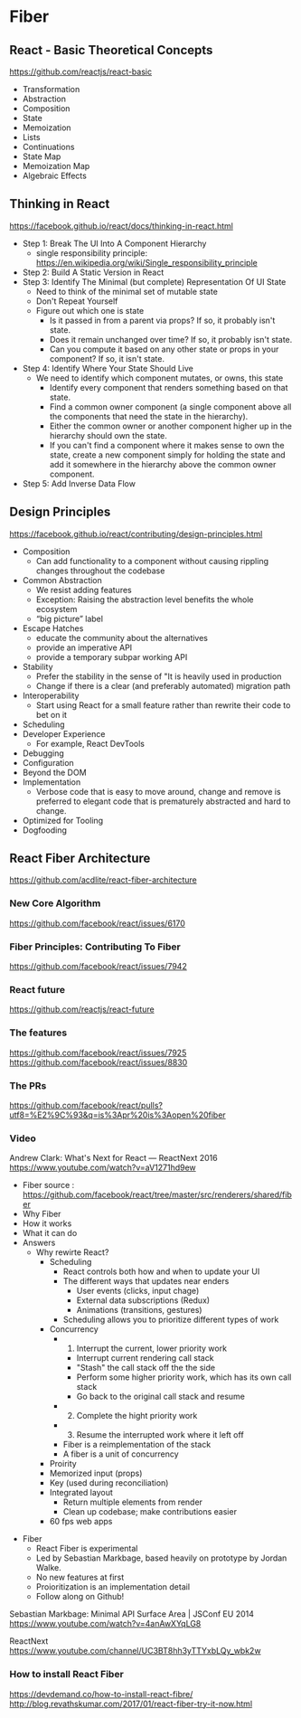# Fiber 

## React - Basic Theoretical Concepts

https://github.com/reactjs/react-basic  

* Transformation  
* Abstraction  
* Composition  
* State  
* Memoization  
* Lists  
* Continuations  
* State Map  
* Memoization Map  
* Algebraic Effects  

## Thinking in React

https://facebook.github.io/react/docs/thinking-in-react.html  

  * Step 1: Break The UI Into A Component Hierarchy  
    * single responsibility principle: https://en.wikipedia.org/wiki/Single_responsibility_principle
  * Step 2: Build A Static Version in React  
  * Step 3: Identify The Minimal (but complete) Representation Of UI State  
    * Need to think of the minimal set of mutable state  
    * Don't Repeat Yourself  
    * Figure out which one is state  
      * Is it passed in from a parent via props? If so, it probably isn't state.  
      * Does it remain unchanged over time? If so, it probably isn't state.  
      * Can you compute it based on any other state or props in your component? If so, it isn't state.  
  * Step 4: Identify Where Your State Should Live  
    * We need to identify which component mutates, or owns, this state   
      * Identify every component that renders something based on that state.  
      * Find a common owner component (a single component above all the components that need the state in the hierarchy).  
      * Either the common owner or another component higher up in the hierarchy should own the state.  
      * If you can't find a component where it makes sense to own the state, create a new component simply for holding the state and add it somewhere in the hierarchy above the common owner component.  
  * Step 5: Add Inverse Data Flow  
  
## Design Principles

https://facebook.github.io/react/contributing/design-principles.html  

* Composition  
  * Can add functionality to a component without causing rippling changes throughout the codebase  
* Common Abstraction  
  * We resist adding features  
  * Exception: Raising the abstraction level benefits the whole ecosystem  
  * “big picture” label  
* Escape Hatches  
  * educate the community about the alternatives  
  * provide an imperative API  
  * provide a temporary subpar working API  
* Stability  
  * Prefer the stability in the sense of "It is heavily used in production
  * Change if there is a clear (and preferably automated) migration path
* Interoperability
  * Start using React for a small feature rather than rewrite their code to bet on it
* Scheduling  
* Developer Experience  
  * For example, React DevTools
* Debugging  
* Configuration  
* Beyond the DOM  
* Implementation  
  * Verbose code that is easy to move around, change and remove is preferred to elegant code that is prematurely abstracted and hard to change.
* Optimized for Tooling  
* Dogfooding  
  
## React Fiber Architecture

https://github.com/acdlite/react-fiber-architecture  

### New Core Algorithm

https://github.com/facebook/react/issues/6170  

### Fiber Principles: Contributing To Fiber  
  
https://github.com/facebook/react/issues/7942  
  
### React future  

https://github.com/reactjs/react-future  
  
### The features  
  
https://github.com/facebook/react/issues/7925  
https://github.com/facebook/react/issues/8830  

### The PRs

https://github.com/facebook/react/pulls?utf8=%E2%9C%93&q=is%3Apr%20is%3Aopen%20fiber
  
### Video  
  
Andrew Clark: What's Next for React — ReactNext 2016  
https://www.youtube.com/watch?v=aV1271hd9ew  
- Fiber source : https://github.com/facebook/react/tree/master/src/renderers/shared/fiber
- Why Fiber  
- How it works  
- What it can do  
- Answers
  * Why rewirte React?  
    * Scheduling  
      * React controls both how and when to update your UI  
      * The different ways that updates near enders  
        * User events (clicks, input chage)  
        * External data subscriptions (Redux)  
        * Animations (transitions, gestures)  
      * Scheduling allows you to prioritize different types of work  
    * Concurrency  
      * 1. Interrupt the current, lower priority work  
        * Interrupt current rendering call stack
        * "Stash" the call stack off the the side
        * Perform some higher priority work, which has its own call stack
        * Go back to the original call stack and resume
      * 2. Complete the hight priority work  
      * 3. Resume the interrupted work where it left off  
      * Fiber is a reimplementation of the stack  
      * A fiber is a unit of concurrency  
    * Proirity
    * Memorized input (props)
    * Key (used during reconciliation)
    * Integrated layout
      * Return multiple elements from render
      * Clean up codebase; make contributions easier
    * 60 fps web apps
* Fiber
  * React Fiber is experimental
  * Led by Sebastian Markbage, based heavily on prototype by Jordan Walke.
  * No new features at first
  * Proioritization is an implementation detail
  * Follow along on Github!

Sebastian Markbage: Minimal API Surface Area | JSConf EU 2014
https://www.youtube.com/watch?v=4anAwXYqLG8

ReactNext
https://www.youtube.com/channel/UC3BT8hh3yTTYxbLQy_wbk2w

### How to install React Fiber  

https://devdemand.co/how-to-install-react-fibre/  
http://blog.revathskumar.com/2017/01/react-fiber-try-it-now.html  
